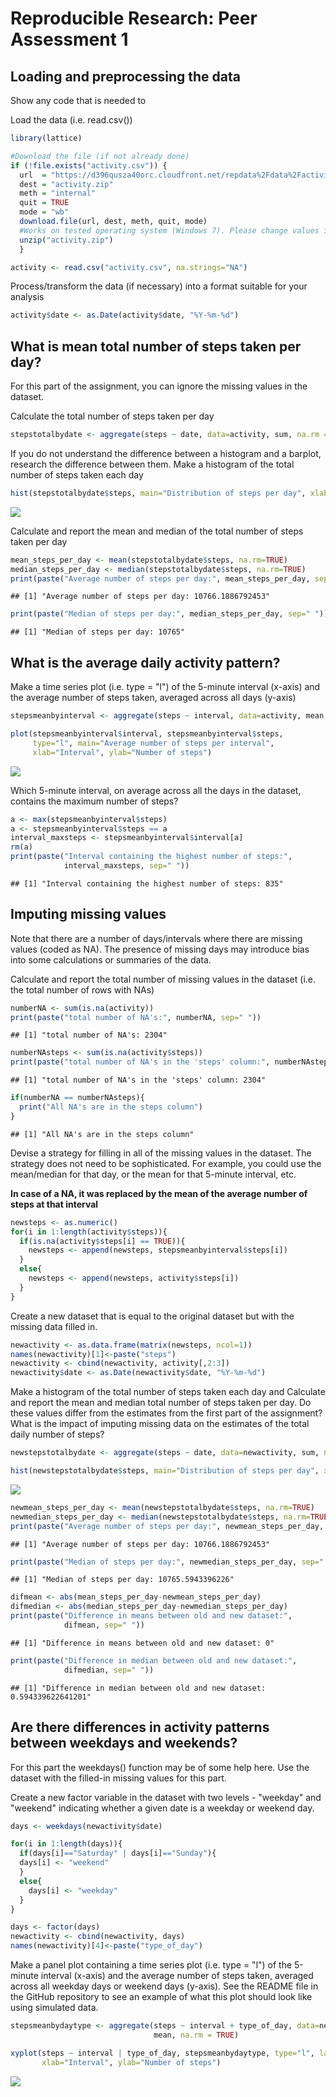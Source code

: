# Reproducible Research: Peer Assessment 1


## Loading and preprocessing the data

Show any code that is needed to

Load the data (i.e. read.csv())

```r
library(lattice)

#Download the file (if not already done)
if (!file.exists("activity.csv")) {
  url  = "https://d396qusza40orc.cloudfront.net/repdata%2Fdata%2Factivity.zip"
  dest = "activity.zip"
  meth = "internal"
  quit = TRUE
  mode = "wb"
  download.file(url, dest, meth, quit, mode)
  #Works on tested operating system (Windows 7). Please change values if needed.
  unzip("activity.zip")
  }  

activity <- read.csv("activity.csv", na.strings="NA")
```

Process/transform the data (if necessary) into a format suitable for your analysis

```r
activity$date <- as.Date(activity$date, "%Y-%m-%d")
```

## What is mean total number of steps taken per day?

For this part of the assignment, you can ignore the missing values in the dataset.

Calculate the total number of steps taken per day

```r
stepstotalbydate <- aggregate(steps ~ date, data=activity, sum, na.rm = TRUE)
```

If you do not understand the difference between a histogram and a barplot, research the difference between them. Make a histogram of the total number of steps taken each day

```r
hist(stepstotalbydate$steps, main="Distribution of steps per day", xlab="Steps per day")
```

![](Assignment_1_files/figure-html/unnamed-chunk-4-1.png) 

Calculate and report the mean and median of the total number of steps taken per day

```r
mean_steps_per_day <- mean(stepstotalbydate$steps, na.rm=TRUE)
median_steps_per_day <- median(stepstotalbydate$steps, na.rm=TRUE)
print(paste("Average number of steps per day:", mean_steps_per_day, sep=" "))
```

```
## [1] "Average number of steps per day: 10766.1886792453"
```

```r
print(paste("Median of steps per day:", median_steps_per_day, sep=" "))
```

```
## [1] "Median of steps per day: 10765"
```

## What is the average daily activity pattern?

Make a time series plot (i.e. type = "l") of the 5-minute interval (x-axis) and the average number of steps taken, averaged across all days (y-axis)

```r
stepsmeanbyinterval <- aggregate(steps ~ interval, data=activity, mean, na.rm = TRUE)

plot(stepsmeanbyinterval$interval, stepsmeanbyinterval$steps,
     type="l", main="Average number of steps per interval",
     xlab="Interval", ylab="Number of steps")
```

![](Assignment_1_files/figure-html/unnamed-chunk-6-1.png) 

Which 5-minute interval, on average across all the days in the dataset, contains the maximum number of steps?

```r
a <- max(stepsmeanbyinterval$steps)
a <- stepsmeanbyinterval$steps == a
interval_maxsteps <- stepsmeanbyinterval$interval[a]
rm(a)
print(paste("Interval containing the highest number of steps:",
            interval_maxsteps, sep=" "))
```

```
## [1] "Interval containing the highest number of steps: 835"
```

## Imputing missing values

Note that there are a number of days/intervals where there are missing values (coded as NA). The presence of missing days may introduce bias into some calculations or summaries of the data.

Calculate and report the total number of missing values in the dataset (i.e. the total number of rows with NAs)

```r
numberNA <- sum(is.na(activity))
print(paste("total number of NA's:", numberNA, sep=" "))
```

```
## [1] "total number of NA's: 2304"
```

```r
numberNAsteps <- sum(is.na(activity$steps))
print(paste("total number of NA's in the 'steps' column:", numberNAsteps, sep=" "))
```

```
## [1] "total number of NA's in the 'steps' column: 2304"
```

```r
if(numberNA == numberNAsteps){
  print("All NA's are in the steps column")
}
```

```
## [1] "All NA's are in the steps column"
```

Devise a strategy for filling in all of the missing values in the dataset. The strategy does not need to be sophisticated. For example, you could use the mean/median for that day, or the mean for that 5-minute interval, etc.

**In case of a NA, it was replaced by the mean of the average number of steps at that interval**


```r
newsteps <- as.numeric()
for(i in 1:length(activity$steps)){
  if(is.na(activity$steps[i] == TRUE)){
    newsteps <- append(newsteps, stepsmeanbyinterval$steps[i])
  }
  else{
    newsteps <- append(newsteps, activity$steps[i])
  }
}
```

Create a new dataset that is equal to the original dataset but with the missing data filled in.

```r
newactivity <- as.data.frame(matrix(newsteps, ncol=1))
names(newactivity)[1]<-paste("steps")
newactivity <- cbind(newactivity, activity[,2:3])
newactivity$date <- as.Date(newactivity$date, "%Y-%m-%d")
```

Make a histogram of the total number of steps taken each day and Calculate and report the mean and median total number of steps taken per day. Do these values differ from the estimates from the first part of the assignment? What is the impact of imputing missing data on the estimates of the total daily number of steps?

```r
newstepstotalbydate <- aggregate(steps ~ date, data=newactivity, sum, na.rm = TRUE)

hist(newstepstotalbydate$steps, main="Distribution of steps per day", xlab="Steps per day")
```

![](Assignment_1_files/figure-html/unnamed-chunk-11-1.png) 

```r
newmean_steps_per_day <- mean(newstepstotalbydate$steps, na.rm=TRUE)
newmedian_steps_per_day <- median(newstepstotalbydate$steps, na.rm=TRUE)
print(paste("Average number of steps per day:", newmean_steps_per_day, sep=" "))
```

```
## [1] "Average number of steps per day: 10766.1886792453"
```

```r
print(paste("Median of steps per day:", newmedian_steps_per_day, sep=" "))
```

```
## [1] "Median of steps per day: 10765.5943396226"
```

```r
difmean <- abs(mean_steps_per_day-newmean_steps_per_day)
difmedian <- abs(median_steps_per_day-newmedian_steps_per_day)
print(paste("Difference in means between old and new dataset:",
            difmean, sep=" "))
```

```
## [1] "Difference in means between old and new dataset: 0"
```

```r
print(paste("Difference in median between old and new dataset:",
            difmedian, sep=" "))
```

```
## [1] "Difference in median between old and new dataset: 0.594339622641201"
```

## Are there differences in activity patterns between weekdays and weekends?

For this part the weekdays() function may be of some help here. Use the dataset with the filled-in missing values for this part.

Create a new factor variable in the dataset with two levels - "weekday" and "weekend" indicating whether a given date is a weekday or weekend day.

```r
days <- weekdays(newactivity$date)

for(i in 1:length(days)){
  if(days[i]=="Saturday" | days[i]=="Sunday"){
  days[i] <- "weekend"
  }
  else{
    days[i] <- "weekday"
  }
}

days <- factor(days)
newactivity <- cbind(newactivity, days)
names(newactivity)[4]<-paste("type_of_day")
```

Make a panel plot containing a time series plot (i.e. type = "l") of the 5-minute interval (x-axis) and the average number of steps taken, averaged across all weekday days or weekend days (y-axis). See the README file in the GitHub repository to see an example of what this plot should look like using simulated data.

```r
stepsmeanbydaytype <- aggregate(steps ~ interval + type_of_day, data=newactivity,
                                mean, na.rm = TRUE)

xyplot(steps ~ interval | type_of_day, stepsmeanbydaytype, type="l", layout=c(1, 2), 
       xlab="Interval", ylab="Number of steps")
```

![](Assignment_1_files/figure-html/unnamed-chunk-13-1.png) 
